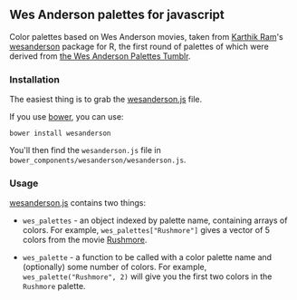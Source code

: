 ## Wes Anderson palettes for javascript

Color palettes based on Wes Anderson movies, taken from
[Karthik Ram](http://inundata.org/)'s
[wesanderson](https://github.com/karthik/wesanderson) package for R,
the first round of palettes of which were derived from
[the Wes Anderson Palettes Tumblr](http://wesandersonpalettes.tumblr.com).

### Installation

The easiest thing is to grab the
[wesanderson.js](https://raw.githubusercontent.com/kbroman/wesandersonJS/master/wesanderson.js)
file.

If you use [bower](http://bower.io/), you can use:

```
bower install wesanderson
```

You'll then find the `wesanderson.js` file in
`bower_components/wesanderson/wesanderson.js`.

### Usage

[wesanderson.js](https://raw.githubusercontent.com/kbroman/wesandersonJS/master/wesanderson.js)
contains two things:

- `wes_palettes` - an object indexed by palette name, containing
  arrays of colors. For example, `wes_palettes["Rushmore"]` gives a
  vector of 5 colors from the movie
  [Rushmore](http://en.wikipedia.org/wiki/Rushmore_%28film%29).

- `wes_palette` - a function to be called with a color palette name
  and (optionally) some number of colors. For example,
  `wes_palette("Rushmore", 2)` will give you the first two colors in
  the `Rushmore` palette.
